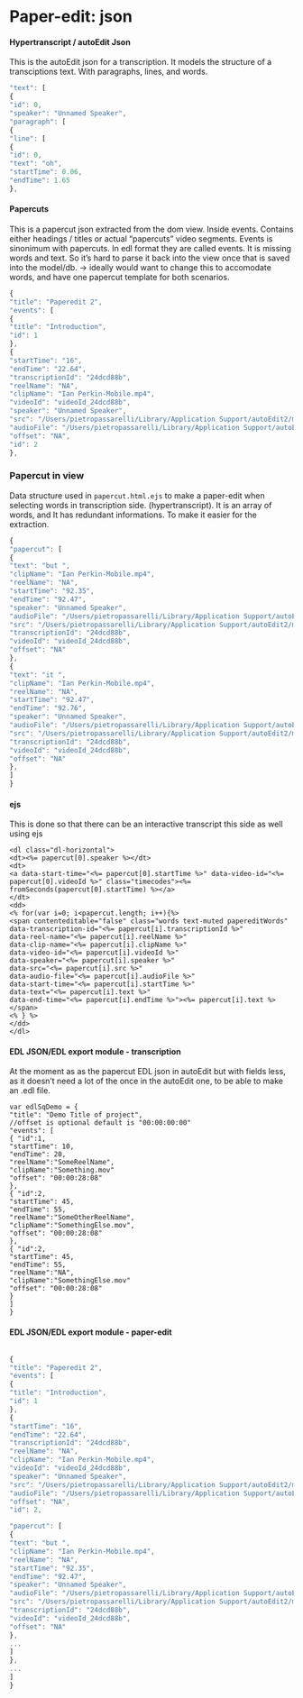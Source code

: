 # Paper-edit: json 

#### Hypertranscript / autoEdit Json
This is the autoEdit json for a transcription. It models the structure of a transciptions text.
With paragraphs, lines, and words.

```js
"text": [
{
"id": 0,
"speaker": "Unnamed Speaker",
"paragraph": [
{
"line": [
{
"id": 0,
"text": "oh",
"startTime": 0.06,
"endTime": 1.65
},
```

#### Papercuts
This is a papercut json extracted from the dom view.
Inside events. Contains either headings / titles or actual “papercuts” video segments.
Events is sinonimum with papercuts. In edl format they are called events.
It is missing words and text. So it’s hard to parse it back into the view once that is saved into the model/db.
→ ideally would want to change this to accomodate words, and have one papercut template for both scenarios.

```js
{
"title": "Paperedit 2",
"events": [
{
"title": "Introduction",
"id": 1
},
{
"startTime": "16",
"endTime": "22.64",
"transcriptionId": "24dcd88b",
"reelName": "NA",
"clipName": "Ian Perkin-Mobile.mp4",
"videoId": "videoId_24dcd88b",
"speaker": "Unnamed Speaker",
"src": "/Users/pietropassarelli/Library/Application Support/autoEdit2/media/Ian_Perkin-Mobile.mp4.1486169904445.webm",
"audioFile": "/Users/pietropassarelli/Library/Application Support/autoEdit2/media/Ian_Perkin-Mobile.mp4.1486169904445.ogg",
"offset": "NA",
"id": 2
},
```

### Papercut in view
Data structure used in `papercut.html.ejs` to make a paper-edit when selecting words in transcription side. (hypertranscript).
It is an array of words, and It has redundant informations. To make it easier for the extraction.

```js
{
"papercut": [
{
"text": "but ",
"clipName": "Ian Perkin-Mobile.mp4",
"reelName": "NA",
"startTime": "92.35",
"endTime": "92.47",
"speaker": "Unnamed Speaker",
"audioFile": "/Users/pietropassarelli/Library/Application Support/autoEdit2/media/Ian_Perkin-Mobile.mp4.1486169904445.ogg",
"src": "/Users/pietropassarelli/Library/Application Support/autoEdit2/media/Ian_Perkin-Mobile.mp4.1486169904445.webm",
"transcriptionId": "24dcd88b",
"videoId": "videoId_24dcd88b",
"offset": "NA"
},
{
"text": "it ",
"clipName": "Ian Perkin-Mobile.mp4",
"reelName": "NA",
"startTime": "92.47",
"endTime": "92.76",
"speaker": "Unnamed Speaker",
"audioFile": "/Users/pietropassarelli/Library/Application Support/autoEdit2/media/Ian_Perkin-Mobile.mp4.1486169904445.ogg",
"src": "/Users/pietropassarelli/Library/Application Support/autoEdit2/media/Ian_Perkin-Mobile.mp4.1486169904445.webm",
"transcriptionId": "24dcd88b",
"videoId": "videoId_24dcd88b",
"offset": "NA"
},
]
}
```

#### ejs
This is done so that there can be an interactive transcript this side as well using ejs

```
<dl class="dl-horizontal">
<dt><%= papercut[0].speaker %></dt>
<dt>
<a data-start-time="<%= papercut[0].startTime %>" data-video-id="<%= papercut[0].videoId %>" class="timecodes"><%= fromSeconds(papercut[0].startTime) %></a>
</dt>
<dd>
<% for(var i=0; i<papercut.length; i++){%>
<span contenteditable="false" class="words text-muted papereditWords"
data-transcription-id="<%= papercut[i].transcriptionId %>"
data-reel-name="<%= papercut[i].reelName %>"
data-clip-name="<%= papercut[i].clipName %>"
data-video-id="<%= papercut[i].videoId %>"
data-speaker="<%= papercut[i].speaker %>"
data-src="<%= papercut[i].src %>"
data-audio-file="<%= papercut[i].audioFile %>"
data-start-time="<%= papercut[i].startTime %>"
data-text="<%= papercut[i].text %>"
data-end-time="<%= papercut[i].endTime %>"><%= papercut[i].text %> </span>
<% } %>
</dd>
</dl>
```

#### EDL JSON/EDL export module - transcription
At the moment as as the papercut EDL json in autoEdit but with fields less, as it doesn’t need a lot of the once in the autoEdit one, to be able to make an .edl file.

```
var edlSqDemo = {
"title": "Demo Title of project",
//offset is optional default is "00:00:00:00"
"events": [
{ "id":1,
"startTime": 10,
"endTime": 20,
"reelName":"SomeReelName",
"clipName":"Something.mov"
"offset": "00:00:28:08"
},
{ "id":2,
"startTime": 45,
"endTime": 55,
"reelName":"SomeOtherReelName",
"clipName":"SomethingElse.mov",
"offset": "00:00:28:08"
},
{ "id":2,
"startTime": 45,
"endTime": 55,
"reelName":"NA",
"clipName":"SomethingElse.mov"
"offset": "00:00:28:08"
}
]
}
```

#### EDL JSON/EDL export module - paper-edit

<!-- TODO: export paperedit and put json here as example, is the below one correct? -->

```js

{
"title": "Paperedit 2",
"events": [
{
"title": "Introduction",
"id": 1
},
{
"startTime": "16",
"endTime": "22.64",
"transcriptionId": "24dcd88b",
"reelName": "NA",
"clipName": "Ian Perkin-Mobile.mp4",
"videoId": "videoId_24dcd88b",
"speaker": "Unnamed Speaker",
"src": "/Users/pietropassarelli/Library/Application Support/autoEdit2/media/Ian_Perkin-Mobile.mp4.1486169904445.webm",
"audioFile": "/Users/pietropassarelli/Library/Application Support/autoEdit2/media/Ian_Perkin-Mobile.mp4.1486169904445.ogg",
"offset": "NA",
"id": 2,

"papercut": [
{
"text": "but ",
"clipName": "Ian Perkin-Mobile.mp4",
"reelName": "NA",
"startTime": "92.35",
"endTime": "92.47",
"speaker": "Unnamed Speaker",
"audioFile": "/Users/pietropassarelli/Library/Application Support/autoEdit2/media/Ian_Perkin-Mobile.mp4.1486169904445.ogg",
"src": "/Users/pietropassarelli/Library/Application Support/autoEdit2/media/Ian_Perkin-Mobile.mp4.1486169904445.webm",
"transcriptionId": "24dcd88b",
"videoId": "videoId_24dcd88b",
"offset": "NA"
},
...
]
},
...
]
}
```